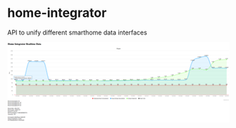 # home-integrator
API to unify different smarthome data interfaces

![Screenshot of data chart](screenshot.png?raw=true "Screenshot of current Chart")